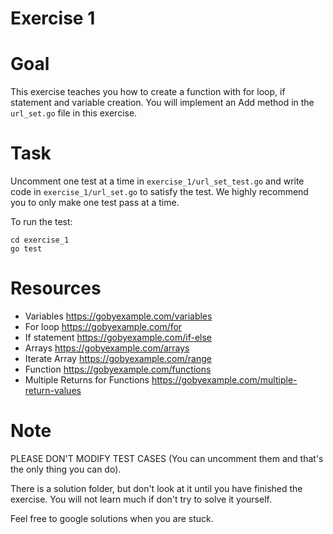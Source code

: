 Exercise 1
==========

# Goal
This exercise teaches you how to create a function with for loop, if statement and variable creation. You will implement an Add method in the `url_set.go` file in this exercise.

# Task
Uncomment one test at a time in `exercise_1/url_set_test.go` and write code in `exercise_1/url_set.go` to satisfy the test. We highly recommend you to only make one test pass at a time.

To run the test:
```
cd exercise_1
go test
```

# Resources
- Variables https://gobyexample.com/variables
- For loop https://gobyexample.com/for
- If statement https://gobyexample.com/if-else
- Arrays https://gobyexample.com/arrays
- Iterate Array https://gobyexample.com/range
- Function https://gobyexample.com/functions
- Multiple Returns for Functions https://gobyexample.com/multiple-return-values

# Note
PLEASE DON'T MODIFY TEST CASES (You can uncomment them and that's the only thing you can do).

There is a solution folder, but don't look at it until you have finished the exercise. You will not learn much if don't try to solve it yourself.

Feel free to google solutions when you are stuck.
